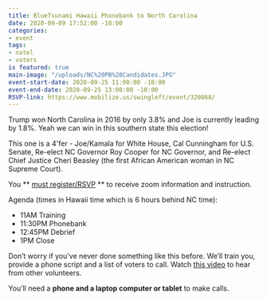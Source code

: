 ```yaml
---
title: BlueTsunami Hawaii Phonebank to North Carolina
date: 2020-09-09 17:52:00 -10:00
categories:
- event
tags:
- natel
- voters
is featured: true
main-image: "/uploads/NC%20PB%20Candidates.JPG"
event-start-date: 2020-09-25 11:00:00 -10:00
event-end-date: 2020-09-25 13:00:00 -10:00
RSVP-link: https://www.mobilize.us/swingleft/event/320868/
---
```


Trump won North Carolina in 2016 by only 3.8% and Joe is currently leading by 1.8%. Yeah we can win in this southern state this election!

This one is a 4'fer - Joe/Kamala for White House, Cal Cunningham for U.S. Senate, Re-elect NC Governor Roy Cooper for NC Governor, and Re-elect Chief Justice Cheri Beasley (the first African American woman in NC Supreme Court).

You ** [must register/RSVP](https://us02web.zoom.us/meeting/register/tZMlce-vrDwqG93LGlpMbG0ViIU8jeur1adv) ** to receive zoom information and instruction.

Agenda (times in Hawaii time which is 6 hours behind NC time):
* 11AM Training
* 11:30PM Phonebank
* 12:45PM Debrief
* 1PM Close

Don’t worry if you’ve never done something like this before. We’ll train you, provide a phone script and a list of voters to call.  Watch [this video](https://www.youtube.com/watch?v=6J9vREXbXlM&feature=youtu.be) to hear from other volunteers.

You’ll need a **phone and a laptop computer or tablet** to make calls.